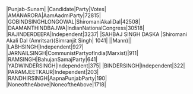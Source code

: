  
|Punjab-Sunam|
|Candidate|Party|Votes|
|AMANARORA|AamAadmiParty|72815|
|GOBINDSINGHLONGOWAL|ShiromaniAkaliDal|42508|
|DAAMANTHINDBAJWA|IndianNationalCongress|30518|
|RAJINDERDEEPA|Independent|3237|
|SAHBAJ SINGH DASKA   |Shiromani Akali Dal (Amritsar)(Simranjit Singh| 1041|
||Mann)||
|LABHSINGH|Independent|927|
|JARNAILSINGH|CommunistPartyofIndia(Marxist)|911|
|RAMSINGH|BahujanSamajParty|641|
|YADWINDERSINGH|Independent|375|
|BINDERSINGH|Independent|322|
|PARAMJEETKAUR|Independent|203|
|RANDHIRSINGH|AapnaPunjabParty|190|
|NoneoftheAbove|NoneoftheAbove|1718|
